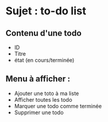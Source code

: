 # Sujet : to-do list

## Contenu d'une todo

- ID
- Titre
- état (en cours/terminée)

## Menu à afficher :

- Ajouter une toto à ma liste
- Afficher toutes les todo
- Marquer une todo comme terminée
- Supprimer une todo